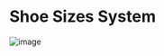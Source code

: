 <h1>Shoe Sizes System</h1>

![image](https://github.com/user-attachments/assets/7d37aa63-beaf-4f9c-9d67-ce673892d0a1)
